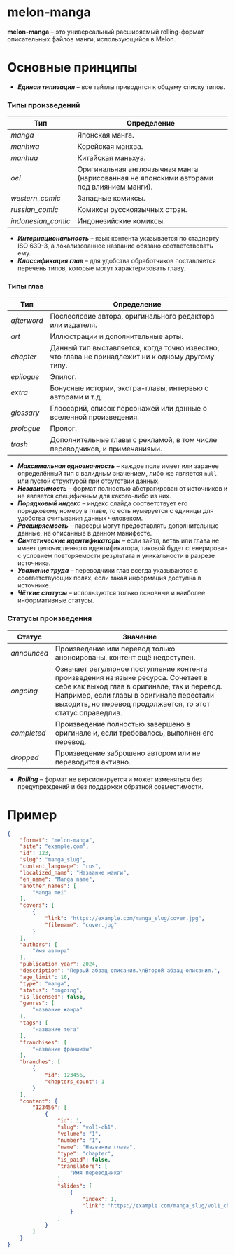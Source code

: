 # melon-manga
**melon-manga** – это универсальный расширяемый rolling-формат описательных файлов манги, использующийся в Melon.

# Основные принципы
* _**Единая типизация**_ – все тайтлы приводятся к общему списку типов.

### Типы произведений
| **Тип**            | **Определение**                                                                          |
|--------------------|------------------------------------------------------------------------------------------|
| _manga_            | Японская манга.                                                                          |
| _manhwa_           | Корейская манхва.                                                                        |
| _manhua_           | Китайская маньхуа.                                                                       |
| _oel_              | Оригинальная англоязычная манга (нарисованная не японскими авторами под влиянием манги). |
| _western_comic_    | Западные комиксы.                                                                        |
| _russian_comic_    | Комиксы русскоязычных стран.                                                             |
| _indonesian_comic_ | Индонезийские комиксы.                                                                   |

* _**Интернациональность**_ – язык контента указывается по стаднарту ISO 639-3, а локализованное название обязано соответствовать ему.
* _**Классификация глав**_ – для удобства обработчиков поставляется перечень типов, которые могут характеризовать главу.

### Типы глав
| **Тип**     | **Определение**                                                                                   |
|-------------|---------------------------------------------------------------------------------------------------|
| _afterword_ | Послесловие автора, оригинального редактора или издателя.                                         |
| _art_       | Иллюстрации и дополнительные арты.                                                                |
| _chapter_   | Данный тип выставляется, когда точно известно, что глава не принадлежит ни к одному другому типу. |
| _epilogue_  | Эпилог.                                                                                           |
| _extra_     | Бонусные истории, экстра-главы, интервью с авторами и т.д.                                        |
| _glossary_  | Глоссарий, список персонажей или данные о вселенной произведения.                                 |
| _prologue_  | Пролог.                                                                                           |
| _trash_     | Дополнительные главы с рекламой, в том числе переводчиков, и примечаниями.                        |

* _**Максимальная однозначность**_ – каждое поле имеет или заранее определённый тип с валидным значением, либо же является `null` или пустой структурой при отсутствии данных.
* _**Независимость**_ – формат полностью абстрагирован от источников и не является специфичным для какого-либо из них.
* _**Порядковый индекс**_ – индекс слайда соответствует его порядковому номеру в главе, то есть нумеруется с единицы для удобства считывания данных человеком.
* _**Расширяемость**_ – парсеры могут предоставлять дополнительные данные, не описанные в данном манифесте.
* _**Синтетические идентификаторы**_ – если тайтл, ветвь или глава не имеет целочисленного идентификатора, таковой будет сгенерирован с условием повторяемости результата и уникальности в разрезе источника.
* _**Уважение труда**_ – переводчики глав всегда указываются в соответствующих полях, если такая информация доступна в источнике.
* _**Чёткие статусы**_ – используются только основные и наиболее информативные статусы.

### Статусы произведения
| **Статус**  | **Значение**                                                                                                                                                                                                                                |
|-------------|---------------------------------------------------------------------------------------------------------------------------------------------------------------------------------------------------------------------------------------------|
| _announced_ | Произведение или перевод только анонсированы, контент ещё недоступен.                                                                                                                                                                       |
| _ongoing_   | Означает регулярное поступление контента произведения на языке ресурса. Сочетает в себе как выход глав в оригинале, так и перевод. Например, если главы в оригинале перестали выходить, но перевод продолжается, то этот статус справедлив. |
| _completed_ | Произведение полностью завершено в оригинале и, если требовалось, выполнен его перевод.                                                                                                                                                     |
| _dropped_   | Произведение заброшено автором или не переводится активно.                                                                                                                                                                                  |

* _**Rolling**_ – формат не версионируется и может изменяться без предупреждений и без поддержки обратной совместимости.

# Пример
```json
{
	"format": "melon-manga",
	"site": "example.com",
	"id": 123,
	"slug": "manga_slug",
	"content_language": "rus",
	"localized_name": "Название манги",
	"en_name": "Manga name",
	"another_names": [
		"Manga mei"
	],
	"covers": [
		{
			"link": "https://example.com/manga_slug/cover.jpg",
			"filename": "cover.jpg"
		}
	],
	"authors": [
		"Имя автора"
	],
	"publication_year": 2024,
	"description": "Первый абзац описания.\nВторой абзац описания.",
	"age_limit": 16,
	"type": "manga",
	"status": "ongoing",
	"is_licensed": false,
	"genres": [
		"название жанра"
	],
	"tags": [
		"название тега"
	],
	"franchises": [
		"название франшизы"
	],
	"branches": [
		{
			"id": 123456,
			"chapters_count": 1
		}
	],
	"content": {
		"123456": [
			{
				"id": 1,
				"slug": "vol1-ch1",
				"volume": "1",
				"number": "1",
				"name": "Название главы",
				"type": "chapter",
				"is_paid": false,
				"translators": [
					"Имя переводчика"
				],
				"slides": [
					{
						"index": 1,
						"link": "https://example.com/manga_slug/vol1_ch1/1.jpg"
					}
				]
			}
		]
	}
}
```
